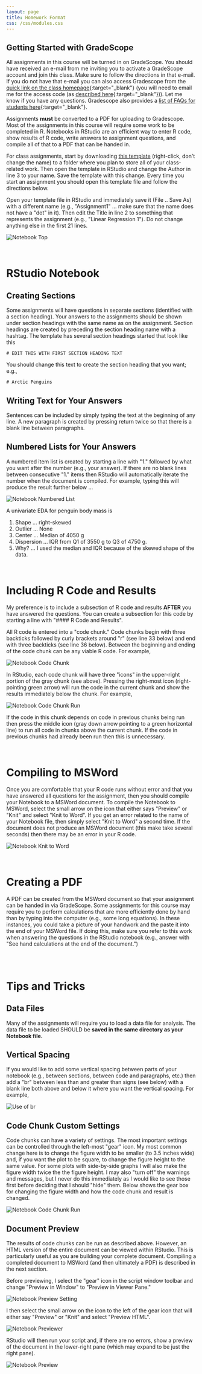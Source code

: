 ```yaml
---
layout: page
title: Homework Format
css: /css/modules.css
---
```


## Getting Started with GradeScope
All assignments in this course will be turned in on GradeScope. You should have received an e-mail from me inviting you to activate a GradeScope account and join this class. Make sure to follow the directions in that e-mail. If you do not have that e-mail you can also access Gradescope from the [quick link on the class homepage](../){:target="_blank"} (you will need to email me for the access code (as [described here](https://www.gradescope.com/#help-center-item-student-adding-a-course){:target="_blank"})). Let me know if you have any questions. Gradescope also provides a [list of FAQs for students here](https://help.gradescope.com/category/cyk4ij2dwi-student-workflow){:target="_blank"}.

Assignments **must** be converted to a PDF for uploading to Gradescope. Most of the assignments in this course will require some work to be completed in R. Notebooks in RStudio are an efficient way to enter R code, show results of R code, write answers to assignment questions, and compile all of that to a PDF that can be handed in.

For class assignments, start by downloading [this template](https://raw.githubusercontent.com/droglenc/NCMTH107/gh-pages/resources/FAQs/R%20Assignment%20Template.Rmd) (right-click, don't change the name) to a folder where you plan to store all of your class-related work. Then open the template in RStudio and change the Author in line 3 to your name. Save the template with this change. Every time you start an assignment you should open this template file and follow the directions below.

Open your template file in RStudio and immediately save it (File .. Save As) with a different name (e.g., "Assignment1" ... make sure that the name does not have a "dot" in it). Then edit the Title in line 2 to something that represents the assignment (e.g., "Linear Regression 1"). Do not change anything else in the first 21 lines.

![Notebook Top](http://derekogle.com/NCMTH107/resources/FAQs/Figs/Notebook_TopLines.JPG)

<br>

# RStudio Notebook
## Creating Sections
Some assignments will have questions in separate sections (identified with a section heading). Your answers to the assignments should be shown under section headings with the same name as on the assignment. Section headings are created by preceding the section heading name with a hashtag. The template has several section headings started that look like this

```
# EDIT THIS WITH FIRST SECTION HEADING TEXT
```

You should change this text to create the section heading that you want; e.g., 

```
# Arctic Penguins
```

## Writing Text for Your Answers
Sentences can be included by simply typing the text at the beginning of any line. A new paragraph is created by pressing return twice so that there is a blank line between paragraphs.

## Numbered Lists for Your Answers
A numbered item list is created by starting a line with "1." followed by what you want after the number (e.g., your answer). If there are no blank lines between consecutive "1." items then RStudio will automatically iterate the number when the document is compiled. For example, typing this will produce the result further below ...

![Notebook Numbered List](http://derekogle.com/NCMTH107/resources/FAQs/Figs/Notebook_NumberedList.JPG)

A univariate EDA for penguin body mass is

1. Shape ... right-skewed
1. Outlier ... None
1. Center ... Median of 4050 g
1. Dispersion ... IQR from Q1 of 3550 g to Q3 of 4750 g.
1. Why? ... I used the median and IQR because of the skewed shape of the data.

<br>

# Including R Code and Results
My preference is to include a subsection of R code and results **AFTER** you have answered the questions. You can create a subsection for this code by starting a line with "#### R Code and Results".

All R code is entered into a "code chunk." Code chunks begin with three backticks followed by curly brackets around "r" (see line 33 below) and end with three backticks (see line 36 below). Between the beginning and ending of the code chunk can be any viable R code. For example,

![Notebook Code Chunk](http://derekogle.com/NCMTH107/resources/FAQs/Figs/Notebook_Code1.JPG)

In RStudio, each code chunk will have three "icons" in the upper-right portion of the gray chunk (see above). Pressing the right-most icon (right-pointing green arrow) will run the code in the current chunk and show the results immediately below the chunk. For example,

![Notebook Code Chunk Run](http://derekogle.com/NCMTH107/resources/FAQs/Figs/Notebook_Code1Run.JPG)

If the code in this chunk depends on code in previous chunks being run then press the middle icon (gray down arrow pointing to a green horizontal line) to run all code in chunks above the current chunk. If the code in previous chunks had already been run then this is unnecessary.

<br>

# Compiling to MSWord
Once you are comfortable that your R code runs without error and that you have answered all questions for the assignment, then you should compile your Notebook to a MSWord document. To compile the Notebook to MSWord, select the small arrow on the icon that either says "Preview" or "Knit" and select "Knit to Word". If you get an error related to the name of your Notebook file, then simply select "Knit to Word" a second time. If the document does not produce an MSWord document (this make take several seconds) then there may be an error in your R code.

![Notebook Knit to Word](http://derekogle.com/NCMTH107/resources/FAQs/Figs/Notebook_KnitWord.JPG)

<br>

# Creating a PDF
A PDF can be created from the MSWord document so that your assignment can be handed in via GradeScope. Some assignments for this course may require you to perform calculations that are more efficiently done by hand than by typing into the computer (e.g., some long equations). In these instances, you could take a picture of your handwork and the paste it into the end of your MSWord file. If doing this, make sure you refer to this work when answering the questions in the RStudio notebook (e.g., answer with "See hand calculations at the end of the document.")

<br>
<br>

# Tips and Tricks
## Data Files
Many of the assignments will require you to load a data file for analysis. The data file to be loaded SHOULD be **saved in the same directory as your Notebook file.**

## Vertical Spacing
If you would like to add some vertical spacing between parts of your notebook (e.g., between sections, between code and paragraphs, etc.) then add a "br" between less than and greater than signs (see below) with a blank line both above and below it where you want the vertical spacing. For example,

![Use of br](http://derekogle.com/NCMTH107/resources/FAQs/Figs/Notebook_UseOfBR.JPG)

## Code Chunk Custom Settings
Code chunks can have a variety of settings. The most important settings can be controlled through the left-most "gear" icon. My most common change here is to change the figure width to be smaller (to 3.5 inches wide) and, if you want the plot to be square, to change the figure height to the same value. For some plots with side-by-side graphs I will also make the figure width twice the the figure height. I may also "turn off" the warnings and messages, but I never do this immediately as I would like to see those first before deciding that I should "hide" them. Below shows the gear box for changing the figure width and how the code chunk and result is changed.

![Notebook Code Chunk Run](http://derekogle.com/NCMTH107/resources/FAQs/Figs/Notebook_Code2Run.JPG)

## Document Preview
The results of code chunks can be run as described above. However, an HTML version of the entire document can be viewed within RStudio. This is particularly useful as you are building your complete document. Compiling a completed document to MSWord (and then ultimately a PDF) is described in the next section.

Before previewing, I select the "gear" icon in the script window toolbar and change "Preview in Window" to "Preview in Viewer Pane."

![Notebook Preview Setting](http://derekogle.com/NCMTH107/resources/FAQs/Figs/Notebook_PreviewSetting.JPG)

I then select the small arrow on the icon to the left of the gear icon that will either say "Preview" or "Knit" and select "Preview HTML".

![Notebook Previewer](http://derekogle.com/NCMTH107/resources/FAQs/Figs/Notebook_Previewer.JPG)

RStudio will then run your script and, if there are no errors, show a preview of the document in the lower-right pane (which may expand to be just the right pane).

![Notebook Preview](http://derekogle.com/NCMTH107/resources/FAQs/Figs/Notebook_Preview.JPG)
